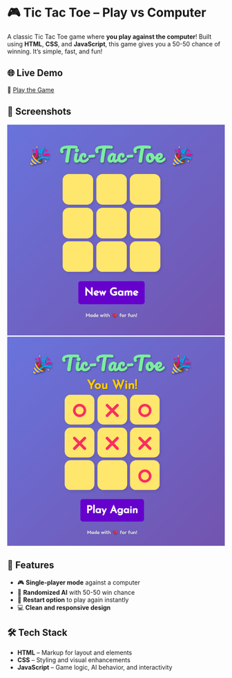 # 🎮 Tic Tac Toe – Play vs Computer

A classic Tic Tac Toe game where **you play against the computer**! Built using **HTML**, **CSS**, and **JavaScript**, this game gives you a 50-50 chance of winning. It’s simple, fast, and fun!

## 🌐 Live Demo

🔗 [Play the Game](https://Kiran-s9.github.io)

## 📸 Screenshots

![Gameplay Screenshot](images/screenshot1.png)
![Game Over Screenshot](images/screenshot2.png)

## 🧠 Features

- 🎮 **Single-player mode** against a computer
- 🤖 **Randomized AI** with 50-50 win chance
- 🔄 **Restart option** to play again instantly
- 💻 **Clean and responsive design**

## 🛠️ Tech Stack

- **HTML** – Markup for layout and elements
- **CSS** – Styling and visual enhancements
- **JavaScript** – Game logic, AI behavior, and interactivity
